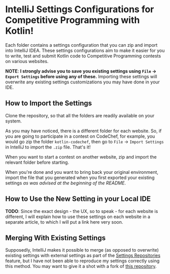 # IntelliJ Settings Configurations for Competitive Programming with Kotlin!
Each folder contains a settings configuration that you can zip and import into IntelliJ IDEA. These settings configurations aim to make it easier for you to write, test and submit Kotlin code to Competitive Programming contests on various websites. 

**NOTE**: **I strongly advise you to save you existing settings using `File` -> `Export Settings` before using any of these.** Importing these settings will overwrite any existing settings customizations you may have done in your IDE. 

## How to Import the Settings
Clone the repository, so that all the folders are readily available on your system. 

As you may have noticed, there is a different folder for each website. So, if you are going to participate in a contest on CodeChef, for example, you would go zip the folder `kotlin-codechef`, then go to `File` -> `Import Settings` in IntelliJ to import the `.zip` file. That's it!

When you want to start a contest on another website, zip and import the relevant folder before starting.

When you're done and you want to bring back your original environment, import the file that you generated when you first exported your existing settings *as was advised at the beginning of the README*.

## How to Use the New Setting in your Local IDE
**TODO**: Since the exact design - the UX, so to speak - for each website is different, I will explain how to use these settings on each website in a separate article, to which I will put a link here very soon.

## Merging With Existing Settings
Supposedly, IntelliJ makes it possible to merge (as opposed to overwrite) existing settings with external settings as part of the [Settings Repositories](https://www.jetbrains.com/help/idea/sharing-your-ide-settings.html#settings-repository) feature, but I have not been able to reproduce my settings correctly using this method. You may want to give it a shot with a fork of [this repository](https://github.com/RishabhMalviya/intellij-settings-kotlin-codechef.git).
